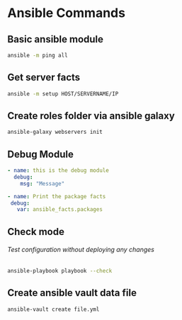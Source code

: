 # Ansible Commands

## Basic ansible module
```bash
ansible -m ping all
```

## Get server facts
```bash
ansible -m setup HOST/SERVERNAME/IP
```

## Create roles folder via ansible galaxy
```bash
ansible-galaxy webservers init
```

## Debug Module
```yaml
- name: this is the debug module
  debug:
    msg: "Message"
```
```yaml
- name: Print the package facts
 debug:
   var: ansible_facts.packages
```

## Check mode
###### Test configuration without deploying any changes
```bash
ansible-playbook playbook --check
```

## Create ansible vault data file
```bash
ansible-vault create file.yml
```

